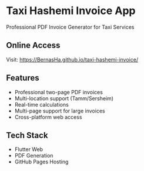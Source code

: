 # Taxi Hashemi Invoice App

Professional PDF Invoice Generator for Taxi Services

## Online Access
Visit: https://BernasHa.github.io/taxi-hashemi-invoice/

## Features
- Professional two-page PDF invoices
- Multi-location support (Tamm/Sersheim)
- Real-time calculations
- Multi-page support for large invoices
- Cross-platform web access

## Tech Stack
- Flutter Web
- PDF Generation
- GitHub Pages Hosting

